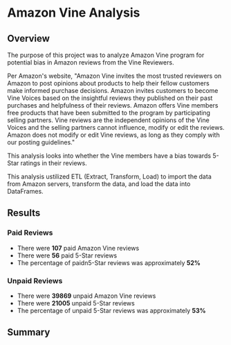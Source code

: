 # Amazon Vine Analysis

## Overview
The purpose of this project was to analyze Amazon Vine program for potential bias in Amazon reviews from the Vine Reviewers. 

Per Amazon's website, "Amazon Vine invites the most trusted reviewers on Amazon to post opinions about products to help their fellow customers make informed purchase decisions. Amazon invites customers to become Vine Voices based on the insightful reviews they published on their past purchases and helpfulness of their reviews. Amazon offers Vine members free products that have been submitted to the program by participating selling partners. Vine reviews are the independent opinions of the Vine Voices and the selling partners cannot influence, modify or edit the reviews. Amazon does not modify or edit Vine reviews, as long as they comply with our posting guidelines."

This analysis looks into whether the Vine members have a bias towards 5-Star ratings in their reviews.

This analysis ustilized ETL (Extract, Transform, Load) to import the data from Amazon servers, transform the data, and load the data into DataFrames.

## Results

### Paid Reviews

* There were **107** paid Amazon Vine reviews
* There were **56** paid 5-Star reviews
* The percentage of paidn5-Star reviews was approximately **52%**

### Unpaid Reviews
* There were **39869** unpaid Amazon Vine reviews
* There were **21005** unpaid 5-Star reviews
* The percentage of unpaid 5-Star reviews was approximately **53%**

## Summary
